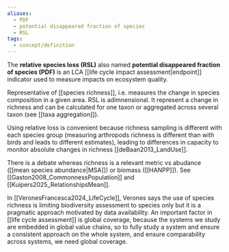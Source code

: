 ```yaml
---
aliases:
  - PDF
  - potential disappeared fraction of species
  - RSL
tags:
  - concept/definition
---
```

The **relative species loss (RSL)** also named **potential disappeared fraction of species (PDF)** is an LCA [[life cycle impact assessment|endpoint]] indicator used to measure impacts on ecosystem quality.

Representative of [[species richness]], i.e. measures the change in species composition in a given area.
RSL is adimnensional. It represent a change in richness and can be calculated for one taxon or aggregated across several taxon (see [[taxa aggregation]]).

Using relative loss is convenient because richness sampling is different with each species group (measuring arthropods richness is different than with birds and leads to different estimates), leading to differences in capacity to monitor absolute changes in richness [[deBaan2013_LandUse]].

There is a debate whereas richness is a relevant metric vs abudance ([[mean species abundance|MSA]]) or biomass ([[HANPP]]). See [[Gaston2008_CommonnessPopulation]] and [[Kuipers2025_RelationshipsMean]].

In [[VeronesFrancesca2024_LifeCycle]], Verones says the use of species richness is limiting biodiversity assessment to species only but it is a pragmatic approach motivated by data availability. An important factor in [[life cycle assessment]] is global coverage, because the systems we study are embedded in global value chains, so to fully study a system and ensure a consistent approach on the whole system, and ensure comparability across systems, we need global coverage.